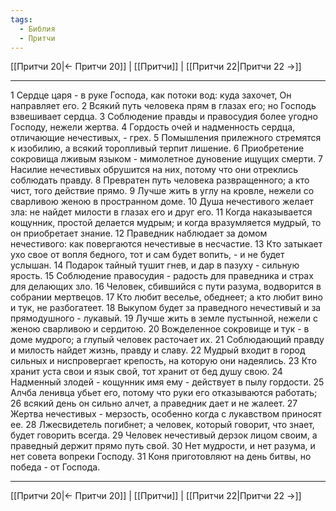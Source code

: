 ```yaml
---
tags:
  - Библия
  - Притчи
---
```

[[Притчи 20|← Притчи 20]] | [[Притчи]] | [[Притчи 22|Притчи 22 →]]

---
1 Сердце царя - в руке Господа, как потоки вод: куда захочет, Он направляет его.
2 Всякий путь человека прям в глазах его; но Господь взвешивает сердца.
3 Соблюдение правды и правосудия более угодно Господу, нежели жертва.
4 Гордость очей и надменность сердца, отличающие нечестивых, - грех.
5 Помышления прилежного стремятся к изобилию, а всякий торопливый терпит лишение.
6 Приобретение сокровища лживым языком - мимолетное дуновение ищущих смерти.
7 Насилие нечестивых обрушится на них, потому что они отреклись соблюдать правду.
8 Превратен путь человека развращенного; а кто чист, того действие прямо.
9 Лучше жить в углу на кровле, нежели со сварливою женою в пространном доме.
10 Душа нечестивого желает зла: не найдет милости в глазах его и друг его.
11 Когда наказывается кощунник, простой делается мудрым; и когда вразумляется мудрый, то он приобретает знание.
12 Праведник наблюдает за домом нечестивого: как повергаются нечестивые в несчастие.
13 Кто затыкает ухо свое от вопля бедного, тот и сам будет вопить, - и не будет услышан.
14 Подарок тайный тушит гнев, и дар в пазуху - сильную ярость.
15 Соблюдение правосудия - радость для праведника и страх для делающих зло.
16 Человек, сбившийся с пути разума, водворится в собрании мертвецов.
17 Кто любит веселье, обеднеет; а кто любит вино и тук, не разбогатеет.
18 Выкупом будет за праведного нечестивый и за прямодушного - лукавый.
19 Лучше жить в земле пустынной, нежели с женою сварливою и сердитою.
20 Вожделенное сокровище и тук - в доме мудрого; а глупый человек расточает их.
21 Соблюдающий правду и милость найдет жизнь, правду и славу.
22 Мудрый входит в город сильных и ниспровергает крепость, на которую они надеялись.
23 Кто хранит уста свои и язык свой, тот хранит от бед душу свою.
24 Надменный злодей - кощунник имя ему - действует в пылу гордости.
25 Алчба ленивца убьет его, потому что руки его отказываются работать;
26 всякий день он сильно алчет, а праведник дает и не жалеет.
27 Жертва нечестивых - мерзость, особенно когда с лукавством приносят ее.
28 Лжесвидетель погибнет; а человек, который говорит, что знает, будет говорить всегда.
29 Человек нечестивый дерзок лицом своим, а праведный держит прямо путь свой.
30 Нет мудрости, и нет разума, и нет совета вопреки Господу.
31 Коня приготовляют на день битвы, но победа - от Господа.

---
[[Притчи 20|← Притчи 20]] | [[Притчи]] | [[Притчи 22|Притчи 22 →]]